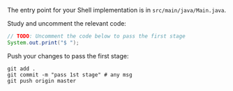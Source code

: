 The entry point for your Shell implementation is in `src/main/java/Main.java`.

Study and uncomment the relevant code:

```java
// TODO: Uncomment the code below to pass the first stage
System.out.print("$ ");
```

Push your changes to pass the first stage:

```
git add .
git commit -m "pass 1st stage" # any msg
git push origin master
```
